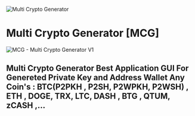 ![Multi Crypto Generator](https://github.com/Pymmdrza/Multi_Crypto_Generator_-MCG-GUI-/raw/mainx/PostMCG850.jpg 'Multi Crypto Generator')

# Multi Crypto Generator [MCG]

![MCG - Multi Crypto Generator V1](https://raw.githubusercontent.com/Pymmdrza/Multi_Crypto_Generator_-MCG-GUI-/mainx/MultiCryptoGenerator_Software.png 'MCG - Multi Crypto Generator V1')

## Multi Crypto Generator Best Application GUI For Genereted Private Key and Address Wallet Any Coin's : BTC(P2PKH , P2SH, P2WPKH, P2WSH) , ETH , DOGE, TRX, LTC, DASH , BTG , QTUM, zCASH ,... 


